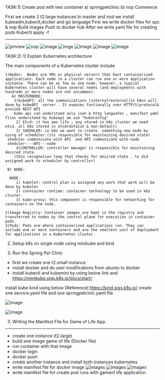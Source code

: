 TASK:1) Create pod with two container             a) springpetclinic                                         b) nop Commerce




First  we create 2 t2.large  instances
In master and nod we install kubeadm,kubectl,docker and go language
First we write docker files for spc & nop
Build images
Push to docker hub
After we write yaml file for creating pods
Kubectl apply -f <yaml file name> 

----
![priview](./Images/Screenshot%202023-04-29%20173438.png)
![nop](./images/2.png)
![image](./Images/3.png)
![imge](./Images/4.png)
![image](./Images/5.png)
![image](./Images/6.png)
![image](./Images/7.png)

TASK:2)   1) Explain Kubernetes architecture

The main components of a Kubernetes cluster include

    1)Nodes:  Nodes are VMs or physical servers that host containerized applications. Each node in a cluster can run one or more application instance. There can be as few as one node, however, a typical Kubernetes cluster will have several nodes (and deployments with hundreds or more nodes are not uncommon).
       A) MASTERNODE:
        1)kubeAPI: all the communications (internal/external)in k8sn will done by kubeAPI  server . It exposes funtionally over HTTP(S)protocol& provide REST API
        kube api can understand only json & http languafes , manifest yaml files understand by kubeapi we use "kubeconfig"
         2) Etcd: it has own life ; any stored in k8s cluster we need etcd. all k8s stored in etcd(defalut & non-default)
         3) SHEDULER: in k8s we want to create  something new node by using of scheduler.(its responsible for maintaining desired state)
     sheduler communicate with API  and API communicate with node
     sheduler----API---node
         4)CONTROLLER: controller manager is responsible for maintaining desired state.
        (this recognation loop that checks for desired state . to did assigned work to scheduler by controller)
     
     B) NODE:

      NODE:
         1) kubelet: control plan is assigned any work that work will be done by kubelet
         2) conntainer runtime: container technology to be used in k8s cluster.
         3) kube-proxy: this component is responsible for networking for containers on the node.

    2)Image Registry: Container images are kept in the registry and transferred to nodes by the control plane for execution in container pods.
    3)Pods: Pods are where containerized applications run. They can include one or more containers and are the smallest unit of deployment for applications in a Kubernetes cluster.






   2) Setup k8s on single node using minikube and kind

   3) Run the Spring Pet Clinic
   
   * first we create one t2.small instance
   * install docker and do user modifications from ubuntu to docker
   * install kubectl and kubemini by using below link and 
   https://minikube.sigs.k8s.io/docs/start/

   install kube kind  using below [Reference]
   https://kind.sigs.k8s.io/
create one service.yaml file and one  springpetcinic.yaml file


![image](./Images/9.png)

![image](./Images/8.png)


3) Writing the Manifest File for Game of Life App.
----------------------------------------------------
 * create one instance (t2.large)
 * build one image game of life (Docker file)
 * run container with that image
 * docker login
 * docker push <image>
 * create another instance and install both instances kubernetes
 * write manifest file for docker image 
 ![images](./Images/17.png)
 ![images](./Images/18.png)
 ![images](./Images/19.png)
  * write  manifest file for create pod  runs with gameof life application

  


